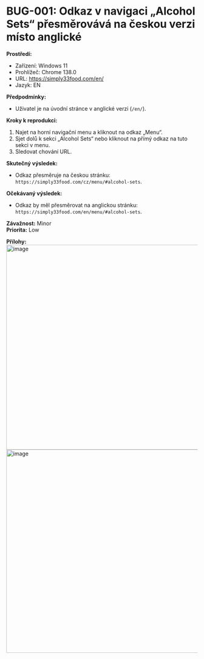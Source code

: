 # BUG-001: Odkaz v navigaci „Alcohol Sets“ přesměrovává na českou verzi místo anglické

**Prostředí:**
- Zařízení: Windows 11  
- Prohlížeč: Chrome 138.0  
- URL: https://simply33food.com/en/  
- Jazyk: EN  

**Předpodmínky:**
- Uživatel je na úvodní stránce v anglické verzi (`/en/`).  

**Kroky k reprodukci:**
1. Najet na horní navigační menu a kliknout na odkaz „Menu“.  
2. Sjet dolů k sekci „Alcohol Sets“ nebo kliknout na přímý odkaz na tuto sekci v menu.  
3. Sledovat chování URL.  

**Skutečný výsledek:**
- Odkaz přesměruje na českou stránku: `https://simply33food.com/cz/menu/#alcohol-sets`.  

**Očekávaný výsledek:**
- Odkaz by měl přesměrovat na anglickou stránku: `https://simply33food.com/en/menu/#alcohol-sets`.  

**Závažnost:** Minor  
**Priorita:** Low  

**Přílohy:**  
<img width="959" height="539" alt="image" src="https://github.com/user-attachments/assets/0496f86e-d9ae-4f4e-bcfa-00bccbf3e2a8" />  
<img width="955" height="535" alt="image" src="https://github.com/user-attachments/assets/ed0b7024-8f5c-4eb6-acd3-e43b9d66e498" />  
